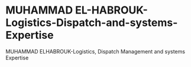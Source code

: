 # MUHAMMAD EL-HABROUK-Logistics-Dispatch-and-systems-Expertise
MUHAMMAD ELHABROUK-Logistics, Dispatch Management and systems Expertise

